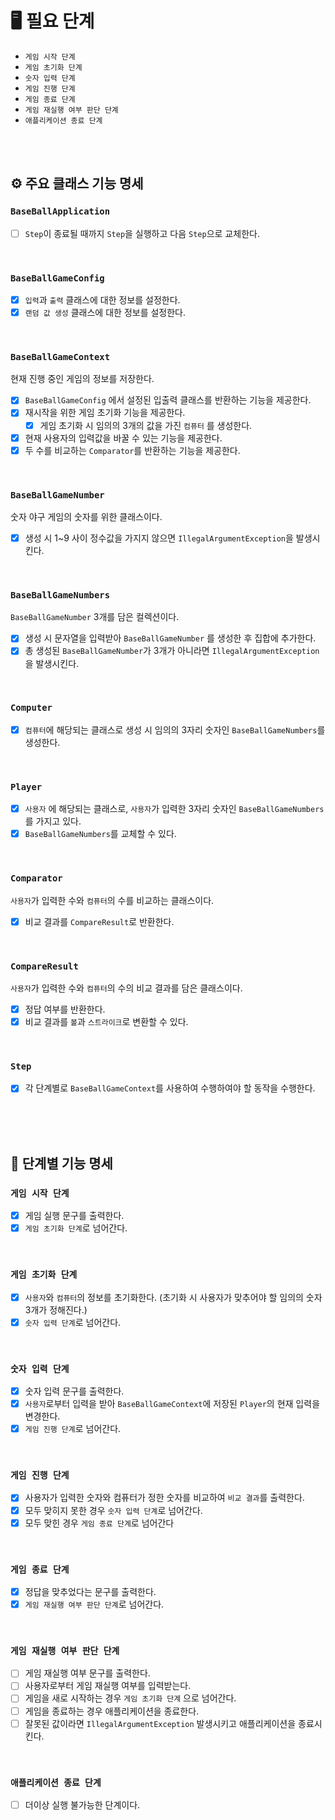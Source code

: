 
# 🖥 필요 단계
- `게임 시작 단계`
- `게임 초기화 단계`
- `숫자 입력 단계`
- `게임 진행 단계`
- `게임 종료 단계`
- `게임 재실행 여부 판단 단계`
- `애플리케이션 종료 단계`

<br> 
<br>

## ⚙️ 주요 클래스 기능 명세

### `BaseBallApplication`
- [ ] `Step`이 종료될 때까지 `Step`을 실행하고 다음 `Step`으로 교체한다.

<br>

### `BaseBallGameConfig`
- [X] `입력`과 `출력` 클래스에 대한 정보를 설정한다.
- [X] `랜덤 값 생성` 클래스에 대한 정보를 설정한다.

<br>

### `BaseBallGameContext`
현재 진행 중인 게임의 정보를 저장한다.
- [X] `BaseBallGameConfig` 에서 설정된 입출력 클래스를 반환하는 기능을 제공한다.
- [X] 재시작을 위한 게임 초기화 기능을 제공한다.
  - [X] 게임 초기화 시 임의의 3개의 값을 가진 `컴퓨터` 를 생성한다.
- [X] 현재 사용자의 입력값을 바꿀 수 있는 기능을 제공한다.
- [X] 두 수를 비교하는 `Comparator`를 반환하는 기능을 제공한다.

<br>

### `BaseBallGameNumber`
숫자 야구 게임의 숫자를 위한 클래스이다.
- [X] 생성 시 1~9 사이 정수값을 가지지 않으면 `IllegalArgumentException`을 발생시킨다.

<br>

### `BaseBallGameNumbers`
`BaseBallGameNumber` 3개를 담은 컬렉션이다.
- [X] 생성 시 문자열을 입력받아 `BaseBallGameNumber` 를 생성한 후 집합에 추가한다.
- [X] 총 생성된 `BaseBallGameNumber`가 3개가 아니라면 `IllegalArgumentException`을 발생시킨다.

<br> 

### `Computer`
- [X] `컴퓨터`에 해당되는 클래스로 생성 시 임의의 3자리 숫자인 `BaseBallGameNumbers`를 생성한다.

<br>

### `Player`
- [X] `사용자` 에 해당되는 클래스로, `사용자`가 입력한 3자리 숫자인 `BaseBallGameNumbers`를 가지고 있다.
- [X] `BaseBallGameNumbers`를 교체할 수 있다.

<br>

### `Comparator`
`사용자`가 입력한 수와 `컴퓨터`의 수를 비교하는 클래스이다.
- [X] 비교 결과를 `CompareResult`로 반환한다.

<br>

### `CompareResult`
`사용자`가 입력한 수와 `컴퓨터`의 수의 비교 결과를 담은 클래스이다.
- [X] 정답 여부를 반환한다.
- [X] 비교 결과를 `볼`과 `스트라이크`로 변환할 수 있다.

<br>

### `Step`
- [X] 각 단계별로 `BaseBallGameContext`를 사용하여 수행하여야 할 동작을 수행한다.

<br> <br> <br>

## 🎯 단계별 기능 명세

### `게임 시작 단계`
- [X] 게임 실행 문구를 출력한다.
- [X] `게임 초기화 단계`로 넘어간다.

<br>

### `게임 초기화 단계`
- [X] `사용자`와 `컴퓨터`의 정보를 초기화한다. (초기화 시 사용자가 맞추어야 할 임의의 숫자 3개가 정해진다.)
- [X] `숫자 입력 단계`로 넘어간다.

<br> 

### `숫자 입력 단계`
- [X] 숫자 입력 문구를 출력한다.
- [X] `사용자`로부터 입력을 받아 `BaseBallGameContext`에 저장된 `Player`의 현재 입력을 변경한다.
- [X] `게임 진행 단계`로 넘어간다.

<br> 

### `게임 진행 단계`
- [X] 사용자가 입력한 숫자와 컴퓨터가 정한 숫자를 비교하여 `비교 결과`를 출력한다.
- [X] 모두 맞히지 못한 경우 `숫자 입력 단계`로 넘어간다.
- [X] 모두 맞힌 경우 `게임 종료 단계`로 넘어간다

<br> 

### `게임 종료 단계`
- [X] 정답을 맞추었다는 문구를 출력한다.
- [X] `게임 재실행 여부 판단 단계`로 넘어간다.

<br> 

### `게임 재실행 여부 판단 단계`
- [ ] 게임 재실행 여부 문구를 출력한다.
- [ ] 사용자로부터 게임 재실행 여부를 입력받는다.
- [ ] 게임을 새로 시작하는 경우 `게임 초기화 단계` 으로 넘어간다.
- [ ] 게임을 종료하는 경우 애플리케이션을 종료한다.
- [ ] 잘못된 값이라면 `IllegalArgumentException` 발생시키고 애플리케이션을 종료시킨다.

<br> 

### `애플리케이션 종료 단계`
- [ ] 더이상 실행 불가능한 단계이다.


<br> <br> 